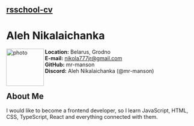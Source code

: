 ## [rsschool-cv](https://rs.school/)

# Aleh Nikalaichanka

<image src="https://raw.githubusercontent.com/mr-manson/rsschool-cv-2022/main/img/0a32fb90842da2ce3cfbe1471cb25a6e.jpg" height="100" align="left" alt="photo"/>

**Location:** Belarus, Grodno\
**E-mail:** nikola777jr@gmail.com\
**GitHub:** mr-manson\
**Discord:** Aleh Nikalaichanka (@mr-manson)
<br><br>

## About Me

I would like to become a frontend developer, so I learn JavaScript, HTML, CSS, TypeScript, React and everything connected with them.
